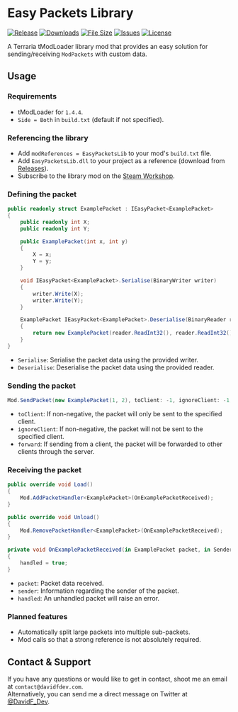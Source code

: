 # Easy Packets Library
[![Release](https://img.shields.io/github/v/release/DavidF-Dev/Terraria-Easy-Packets-Lib?style=flat-square)](https://github.com/DavidF-Dev/Terraria-Easy-Packets-Lib/releases/latest)
[![Downloads](https://img.shields.io/steam/downloads/2952511711?style=flat-square)](https://steamcommunity.com/sharedfiles/filedetails/?id=2952511711)
[![File Size](https://img.shields.io/steam/size/2952511711?style=flat-square)](https://steamcommunity.com/sharedfiles/filedetails/?id=2952511711)
[![Issues](https://img.shields.io/github/issues/DavidF-Dev/Terraria-Easy-Packets-Lib?style=flat-square)](https://github.com/DavidF-Dev/Terraria-Easy-Packets-Lib/issues)
[![License](https://img.shields.io/github/license/DavidF-Dev/Terraria-Easy-Packets-Lib?style=flat-square)](https://github.com/DavidF-Dev/Terraria-Easy-Packets-Lib/blob/main/LICENSE.md)

A Terraria tModLoader library mod that provides an easy solution for sending/receiving `ModPackets` with custom data.

## Usage
### Requirements
- tModLoader for `1.4.4`.
- `Side = Both` in `build.txt` (default if not specified).

### Referencing the library
- Add `modReferences = EasyPacketsLib` to your mod's `build.txt` file.
- Add `EasyPacketsLib.dll` to your project as a reference (download from [Releases](https://github.com/DavidF-Dev/Terraria-Easy-Packets-Lib/releases/latest)).
- Subscribe to the library mod on the [Steam Workshop](https://steamcommunity.com/sharedfiles/filedetails/?id=2952511711).

### Defining the packet
```csharp
public readonly struct ExamplePacket : IEasyPacket<ExamplePacket>
{
    public readonly int X;
    public readonly int Y;

    public ExamplePacket(int x, int y)
    {
        X = x;
        Y = y;
    }

    void IEasyPacket<ExamplePacket>.Serialise(BinaryWriter writer)
    {
        writer.Write(X);
        writer.Write(Y);
    }

    ExamplePacket IEasyPacket<ExamplePacket>.Deserialise(BinaryReader reader, in SenderInfo sender)
    {
        return new ExamplePacket(reader.ReadInt32(), reader.ReadInt32());
    }
}
```
- `Serialise`: Serialise the packet data using the provided writer.
- `Deserialise`: Deserialise the packet data using the provided reader.

### Sending the packet
```csharp
Mod.SendPacket(new ExamplePacket(1, 2), toClient: -1, ignoreClient: -1, forward: false);
```
- `toClient`: If non-negative, the packet will only be sent to the specified client.
- `ignoreClient`: If non-negative, the packet will not be sent to the specified client.
- `forward`: If sending from a client, the packet will be forwarded to other clients through the server.

### Receiving the packet
```csharp
public override void Load()
{
    Mod.AddPacketHandler<ExamplePacket>(OnExamplePacketReceived);
}

public override void Unload()
{
    Mod.RemovePacketHandler<ExamplePacket>(OnExamplePacketReceived);
}

private void OnExamplePacketReceived(in ExamplePacket packet, in SenderInfo sender, ref bool handled)
{
    handled = true;
}
```
- `packet`: Packet data received.
- `sender`: Information regarding the sender of the packet.
- `handled`: An unhandled packet will raise an error.

### Planned features
- Automatically split large packets into multiple sub-packets.
- Mod calls so that a strong reference is not absolutely required.

## Contact & Support

If you have any questions or would like to get in contact, shoot me an email at `contact@davidfdev.com`.<br>
Alternatively, you can send me a direct message on Twitter at [@DavidF_Dev](https://twitter.com/DavidF_Dev).